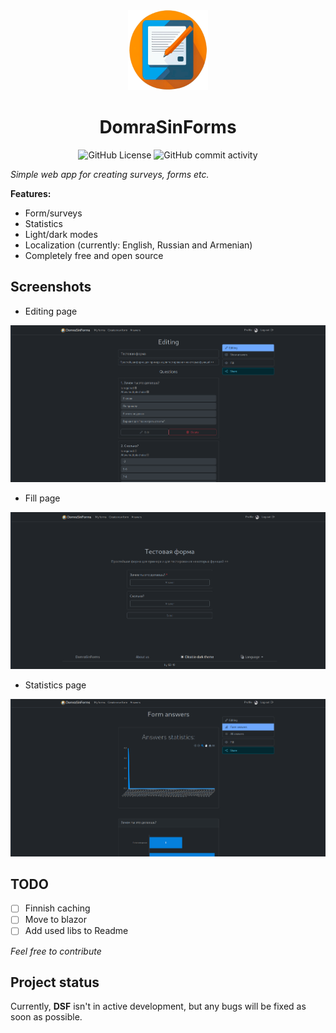 <center>

<img src=".github/images/logo.png" width="128" alt="logo">

# DomraSinForms

![GitHub License](https://img.shields.io/github/license/katy248/domrasinforms?style=for-the-badge)
![GitHub commit activity](https://img.shields.io/github/commit-activity/t/katy248/domrasinforms?style=for-the-badge)

</center>

_Simple web app for creating surveys, forms etc._

**Features:**

- Form/surveys
- Statistics
- Light/dark modes
- Localization (currently: English, Russian and Armenian)
- Completely free and open source

## Screenshots

- Editing page

![-](.github/images/editing-page.png)

- Fill page

![alt text](.github/images/fill-page.png)

- Statistics page

![alt text](.github/images/statistics-page.png)

## TODO

- [ ] Finnish caching
- [ ] Move to blazor
- [ ] Add used libs to Readme

_Feel free to contribute_

## Project status

Currently, **DSF** isn't in active development, but any bugs will be fixed as soon as possible.

